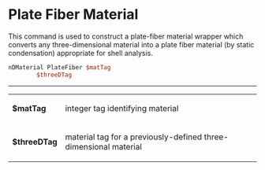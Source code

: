 # Plate Fiber Material

<p>This command is used to construct a plate-fiber material wrapper
which converts any three-dimensional material into a plate fiber
material (by static condensation) appropriate for shell analysis.</p>

```tcl
nDMaterial PlateFiber $matTag
        $threeDTag
```
<hr />
<table>
<tbody>
<tr class="odd">
<td><p><strong>$matTag</strong></p></td>
<td><p>integer tag identifying material</p></td>
</tr>
<tr class="even">
<td><p><strong>$threeDTag</strong></p></td>
<td><p>material tag for a previously-defined three-dimensional
material</p></td>
</tr>
</tbody>
</table>
